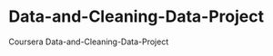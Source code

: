 Data-and-Cleaning-Data-Project
==============================

Coursera Data-and-Cleaning-Data-Project
